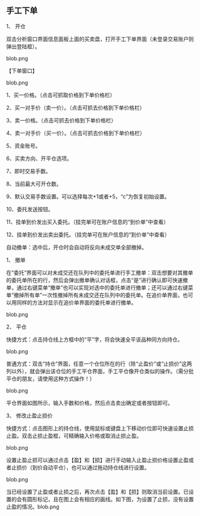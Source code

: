 ## 手工下单

1、 开仓

双击分析窗口界面信息面板上面的买卖盘，打开手工下单界面（未登录交易账户则弹出登陆框）。

blob.png 

 

 

【下单窗口】

blob.png 

1、买一价格。（点击可抓取价格到下单价格栏）

2、买一对手价（卖一价）。（点击可抓去价格到下单价格栏）

3、卖一价格。（点击可抓去价格到下单价格栏）

4、卖一对手价（买一价）。（点击可抓去价格到下单价格栏）

5、资金账号。

6、买卖方向、开平仓选项。

7、即时交易手数。

8、当前最大可开仓数。

9、默认交易手数设置。可以选择每次+1或者+5，“c”为恢复初始设置。

10、委托发送按钮。

11、挂单到价发出买入委托。（挂完单可在账户信息的“到价单”中查看）

12、挂单到价发出卖出委托。（挂完单可在账户信息的“到价单”中查看）

自动撤单：选中后，开仓时会自动将反向未成交单全部撤掉。

1、 撤单

在“委托”界面可以对未成交还在队列中的委托单进行手工撤单：双击想要对其撤单的委托单所在的行，然后会弹出撤单确认对话框，点击“是”进行确认即可快速撤单，通过右键菜单“撤单”也可以实现对选中的委托单进行撤单；还可以通过右键菜单“撤掉所有单”一次性撤掉所有未成交还在队列中的委托单。在追价单界面，也可以用同样的方法对显示在追价单界面的委托单进行撤单。

blob.png 

2、 平仓

快捷方式：点击持仓线上方框中的“平”字，将会快速全平该品种同方向持仓。

blob.png 

普通方式：双击“持仓”界面，任意一个仓位所在的行（除“止盈价”或“止损价”这两列以外），就会弹出该仓位的手工平仓界面，手工平仓像开仓类似的操作。（需分批平仓的朋友，请使用这种方式操作！）

blob.png 

平仓界面如图所示，输入手数和价格，然后点击卖出确定或者按钮即可。

 

3、 修改止盈止损价

快捷方式：点击图形上的持仓线，使用鼠标或键盘上下移动价位即可快速设置止损止盈。双击止损止盈框，可精确输入价格或取消止损止盈。

 

blob.png 

设置止盈止损可以通过点击【盈】和【损】进行手动输入止盈止损价格设置止盈或者止损价（到价自动平仓），也可以通过拖动持仓线进行设置。

blob.png 

 

当已经设置了止盈或者止损之后，再次点击【盈】和【损】则取消当前设置。已设置的会有圆形标记，且在图上会有相应的画线。如下图，为设置了止损，没有设置止盈的情况。blob.png

 